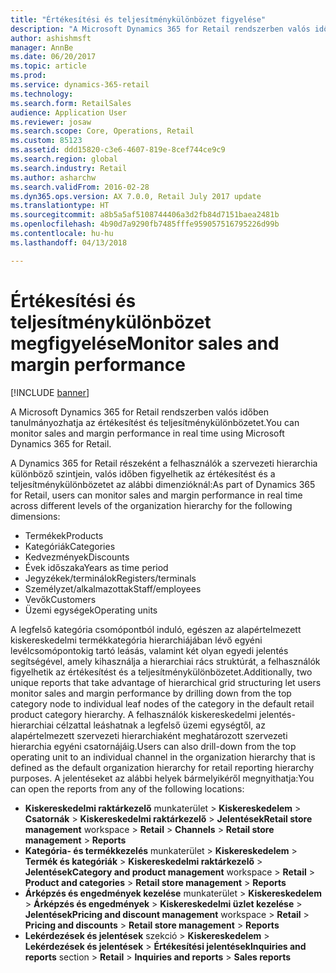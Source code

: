 ```yaml
---
title: "Értékesítési és teljesítménykülönbözet figyelése"
description: "A Microsoft Dynamics 365 for Retail rendszerben valós időben tanulmányozhatja az értékesítést és teljesítménykülönbözetet."
author: ashishmsft
manager: AnnBe
ms.date: 06/20/2017
ms.topic: article
ms.prod: 
ms.service: dynamics-365-retail
ms.technology: 
ms.search.form: RetailSales
audience: Application User
ms.reviewer: josaw
ms.search.scope: Core, Operations, Retail
ms.custom: 85123
ms.assetid: ddd15820-c3e6-4607-819e-8cef744ce9c9
ms.search.region: global
ms.search.industry: Retail
ms.author: asharchw
ms.search.validFrom: 2016-02-28
ms.dyn365.ops.version: AX 7.0.0, Retail July 2017 update
ms.translationtype: HT
ms.sourcegitcommit: a8b5a5af5108744406a3d2fb84d7151baea2481b
ms.openlocfilehash: 4b90d7a9290fb7485fffe959057516795226d99b
ms.contentlocale: hu-hu
ms.lasthandoff: 04/13/2018

---
```


# <a name="monitor-sales-and-margin-performance"></a><span data-ttu-id="9f87e-103">Értékesítési és teljesítménykülönbözet megfigyelése</span><span class="sxs-lookup"><span data-stu-id="9f87e-103">Monitor sales and margin performance</span></span>

[!INCLUDE [banner](includes/banner.md)]

<span data-ttu-id="9f87e-104">A Microsoft Dynamics 365 for Retail rendszerben valós időben tanulmányozhatja az értékesítést és teljesítménykülönbözetet.</span><span class="sxs-lookup"><span data-stu-id="9f87e-104">You can monitor sales and margin performance in real time using Microsoft Dynamics 365 for Retail.</span></span>

<span data-ttu-id="9f87e-105">A Dynamics 365 for Retail részeként a felhasználók a szervezeti hierarchia különböző szintjein, valós időben figyelhetik az értékesítést és a teljesítménykülönbözetet az alábbi dimenzióknál:</span><span class="sxs-lookup"><span data-stu-id="9f87e-105">As part of Dynamics 365 for Retail, users can monitor sales and margin performance in real time across different levels of the organization hierarchy for the following dimensions:</span></span>

-   <span data-ttu-id="9f87e-106">Termékek</span><span class="sxs-lookup"><span data-stu-id="9f87e-106">Products</span></span>
-   <span data-ttu-id="9f87e-107">Kategóriák</span><span class="sxs-lookup"><span data-stu-id="9f87e-107">Categories</span></span>
-   <span data-ttu-id="9f87e-108">Kedvezmények</span><span class="sxs-lookup"><span data-stu-id="9f87e-108">Discounts</span></span>
-   <span data-ttu-id="9f87e-109">Évek időszaka</span><span class="sxs-lookup"><span data-stu-id="9f87e-109">Years as time period</span></span>
-   <span data-ttu-id="9f87e-110">Jegyzékek/terminálok</span><span class="sxs-lookup"><span data-stu-id="9f87e-110">Registers/terminals</span></span>
-   <span data-ttu-id="9f87e-111">Személyzet/alkalmazottak</span><span class="sxs-lookup"><span data-stu-id="9f87e-111">Staff/employees</span></span>
-   <span data-ttu-id="9f87e-112">Vevők</span><span class="sxs-lookup"><span data-stu-id="9f87e-112">Customers</span></span>
-   <span data-ttu-id="9f87e-113">Üzemi egységek</span><span class="sxs-lookup"><span data-stu-id="9f87e-113">Operating units</span></span>

<span data-ttu-id="9f87e-114">A legfelső kategória csomópontból induló, egészen az alapértelmezett kiskereskedelmi termékkategória hierarchiájában lévő egyéni levélcsomópontokig tartó leásás, valamint két olyan egyedi jelentés segítségével, amely kihasználja a hierarchiai rács struktúrát, a felhasználók figyelhetik az értékesítést és a teljesítménykülönbözetet.</span><span class="sxs-lookup"><span data-stu-id="9f87e-114">Additionally, two unique reports that take advantage of hierarchical grid structuring let users monitor sales and margin performance by drilling down from the top category node to individual leaf nodes of the category in the default retail product category hierarchy.</span></span> <span data-ttu-id="9f87e-115">A felhasználók kiskereskedelmi jelentés-hierarchiai célzattal leáshatnak a legfelső üzemi egységtől, az alapértelmezett szervezeti hierarchiaként meghatározott szervezeti hierarchia egyéni csatornájáig.</span><span class="sxs-lookup"><span data-stu-id="9f87e-115">Users can also drill-down from the top operating unit to an individual channel in the organization hierarchy that is defined as the default organization hierarchy for retail reporting hierarchy purposes.</span></span> <span data-ttu-id="9f87e-116">A jelentéseket az alábbi helyek bármelyikéről megnyithatja:</span><span class="sxs-lookup"><span data-stu-id="9f87e-116">You can open the reports from any of the following locations:</span></span>

-   <span data-ttu-id="9f87e-117">**Kiskereskedelmi raktárkezelő** munkaterület &gt; **Kiskereskedelem** &gt; **Csatornák** &gt; **Kiskereskedelmi raktárkezelő** &gt; **Jelentések**</span><span class="sxs-lookup"><span data-stu-id="9f87e-117">**Retail store management** workspace &gt; **Retail** &gt; **Channels** &gt; **Retail store management** &gt; **Reports**</span></span>
-   <span data-ttu-id="9f87e-118">**Kategória- és termékkezelés** munkaterület &gt; **Kiskereskedelem** &gt; **Termék és kategóriák** &gt; **Kiskereskedelmi raktárkezelő** &gt; **Jelentések**</span><span class="sxs-lookup"><span data-stu-id="9f87e-118">**Category and product management** workspace &gt; **Retail** &gt; **Product and categories** &gt; **Retail store management** &gt; **Reports**</span></span>
-   <span data-ttu-id="9f87e-119">**Árképzés és engedmények kezelése** munkaterület &gt; **Kiskereskedelem** &gt; **Árképzés és engedmények** &gt; **Kiskereskedelmi üzlet kezelése** &gt; **Jelentések**</span><span class="sxs-lookup"><span data-stu-id="9f87e-119">**Pricing and discount management** workspace &gt; **Retail** &gt; **Pricing and discounts** &gt; **Retail store management** &gt; **Reports**</span></span>
-   <span data-ttu-id="9f87e-120">**Lekérdezések és jelentések** szekció &gt; **Kiskereskedelem** &gt; **Lekérdezések és jelentések** &gt; **Értékesítési jelentések**</span><span class="sxs-lookup"><span data-stu-id="9f87e-120">**Inquiries and reports** section &gt; **Retail** &gt; **Inquiries and reports** &gt; **Sales reports**</span></span>



